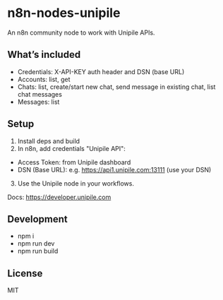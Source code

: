 # n8n-nodes-unipile

An n8n community node to work with Unipile APIs.

## What’s included

- Credentials: X-API-KEY auth header and DSN (base URL)
- Accounts: list, get
- Chats: list, create/start new chat, send message in existing chat, list chat messages
- Messages: list

## Setup

1) Install deps and build
2) In n8n, add credentials "Unipile API":
  - Access Token: from Unipile dashboard
  - DSN (Base URL): e.g. https://api1.unipile.com:13111 (use your DSN)
3) Use the Unipile node in your workflows.

Docs: https://developer.unipile.com

## Development

- npm i
- npm run dev
- npm run build

## License

MIT
